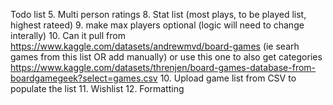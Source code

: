 Todo list
5. Multi person ratings 
8. Stat list (most plays, to be played list, highest rateed)
9. make max players optional (logic will need to change interally)
10. Can it pull from https://www.kaggle.com/datasets/andrewmvd/board-games (ie searh games from this list OR add manually) or use this one to also get categories https://www.kaggle.com/datasets/threnjen/board-games-database-from-boardgamegeek?select=games.csv
10. Upload game list from CSV to populate the list
11. Wishlist
12. Formatting
